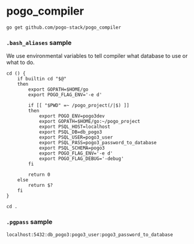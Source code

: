 # pogo_compiler

```
go get github.com/pogo-stack/pogo_compiler
```


### `.bash_aliases` sample

We use environmental variables to tell compiler what database to use or what to do.

```
cd () { 
    if builtin cd "$@"
    then
        export GOPATH=$HOME/go
        export POGO_FLAG_ENV='-e d'

        if [[ "$PWD" =~ /pogo_project(/|$) ]]
        then
            export POGO_ENV=pogo3dev
            export GOPATH=$HOME/go:~/pogo_project
            export PSQL_HOST=localhost
            export PSQL_DB=db_pogo3
            export PSQL_USER=pogo3_user
            export PSQL_PASS=pogo3_password_to_database
            export PSQL_SCHEMA=pogo3
            export POGO_FLAG_ENV='-e d'
            export POGO_FLAG_DEBUG='-debug'
        fi

        return 0
    else
        return $?
    fi
}

cd .

```

### `.pgpass` sample

```
localhost:5432:db_pogo3:pogo3_user:pogo3_password_to_database
```
